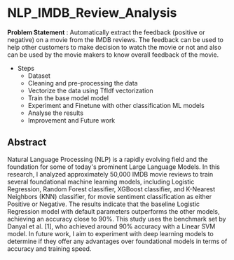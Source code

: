 # NLP_IMDB_Review_Analysis

**Problem Statement** : Automatically extract the feedback (positive or negative) on a movie from the IMDB reviews. The feedback can be used to help other customers to make decision to watch the movie or not and also can be used by the movie makers to know overall feedback of the movie.

- Steps
    - Dataset
    - Cleaning and pre-processing the data
    - Vectorize the data using TfIdf vectorization
    - Train the base model model
    - Experiment and Finetune with other classification ML models
    - Analyse the results
    - Improvement and Future work
 

## **Abstract**
Natural Language Processing (NLP) is a rapidly evolving field and the foundation for some of today's prominent Large Language Models. In this research, I analyzed approximately 50,000 IMDB movie reviews to train several foundational machine learning models, including Logistic Regression, Random Forest classifier, XGBoost classifier, and K-Nearest Neighbors (KNN) classifier, for movie sentiment classification as either Positive or Negative. The results indicate that the baseline Logistic Regression model with default parameters outperforms the other models, achieving an accuracy close to 90%. This study uses the benchmark set by Danyal et al. [1], who achieved around 90% accuracy with a Linear SVM model. In future work, I aim to experiment with deep learning models to determine if they offer any advantages over foundational models in terms of accuracy and training speed.
